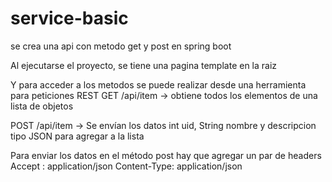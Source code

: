 # service-basic
se crea una api con metodo get y post en spring boot

Al ejecutarse el proyecto, se tiene una pagina template en la raiz

Y para acceder a los metodos se puede realizar desde una herramienta para peticiones REST
GET /api/item -> obtiene todos los elementos de una lista de objetos

POST /api/item -> Se envían los datos int uid, String nombre y descripcion tipo JSON para agregar a la lista

Para enviar los datos en el método post hay que agregar un par de headers
    Accept : application/json
    Content-Type: application/json

